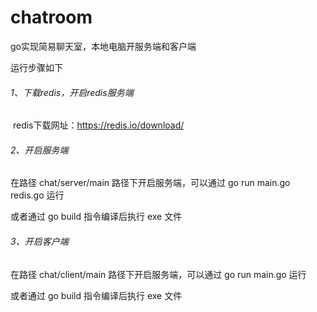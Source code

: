 # chatroom
go实现简易聊天室，本地电脑开服务端和客户端

运行步骤如下

###### 1、下载redis，开启redis服务端

​    redis下载网址：https://redis.io/download/

###### 2、开启服务端

在路径 chat/server/main 路径下开启服务端，可以通过 go run main.go redis.go 运行

或者通过 go build 指令编译后执行 exe 文件

###### 3、开启客户端

在路径 chat/client/main 路径下开启服务端，可以通过 go run main.go 运行

或者通过 go build 指令编译后执行 exe 文件